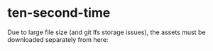 # ten-second-time

Due to large file size (and git lfs storage issues), the assets must be downloaded separately from here:
